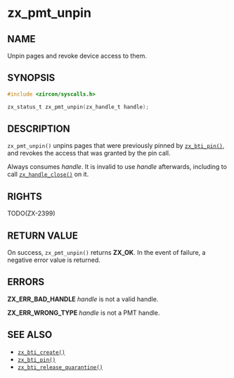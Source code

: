 # zx_pmt_unpin

## NAME

<!-- Updated by update-docs-from-fidl, do not edit. -->

Unpin pages and revoke device access to them.

## SYNOPSIS

<!-- Updated by update-docs-from-fidl, do not edit. -->

```c
#include <zircon/syscalls.h>

zx_status_t zx_pmt_unpin(zx_handle_t handle);
```

## DESCRIPTION

`zx_pmt_unpin()` unpins pages that were previously pinned by [`zx_bti_pin()`],
and revokes the access that was granted by the pin call.

Always consumes *handle*. It is invalid to use *handle* afterwards, including
to call [`zx_handle_close()`] on it.

## RIGHTS

<!-- Updated by update-docs-from-fidl, do not edit. -->

TODO(ZX-2399)

## RETURN VALUE

On success, `zx_pmt_unpin()` returns **ZX_OK**.
In the event of failure, a negative error value is returned.

## ERRORS

**ZX_ERR_BAD_HANDLE**  *handle* is not a valid handle.

**ZX_ERR_WRONG_TYPE**  *handle* is not a PMT handle.

## SEE ALSO

 - [`zx_bti_create()`]
 - [`zx_bti_pin()`]
 - [`zx_bti_release_quarantine()`]

<!-- References updated by update-docs-from-fidl, do not edit. -->

[`zx_bti_create()`]: bti_create.md
[`zx_bti_pin()`]: bti_pin.md
[`zx_bti_release_quarantine()`]: bti_release_quarantine.md
[`zx_handle_close()`]: handle_close.md
